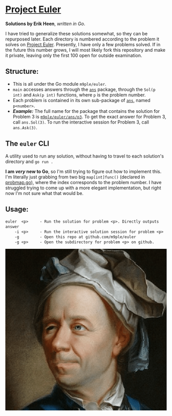 # [Project Euler](https://projecteuler.net)
**Solutions by Erik Heen**, *written in Go*.

I have tried to generalize these solutions somewhat, so they can be repurposed later. Each directory is numbered according to the problem it solves on [Project Euler](https://projecteuler.net). Presently, I have only a few problems solved. If in the future this number grows, I will most likely fork this repository and make it private, leaving only the first 100 open for outside examination.

## Structure:

* This is all under the Go module `m9ple/euler`.
* `main` accesses answers through the [`ans`](ans) package, through the `Sol(p int)` and `Ask(p int)` functions, where `p` is the problem number.
* Each problem is contained in its own sub-package of [`ans`](ans), named `p<number>`.
* ***Example:*** The full name for the package that contains the solution for Problem 3 is [`m9ple/euler/ans/p3`](ans/p3). To get the exact answer for Problem 3, call `ans.Sol(3)`. To run the interactive session for Problem 3, call `ans.Ask(3)`.

## The `euler` CLI

A utility used to run any solution, without having to travel to each solution's directory and `go run .`

**I am *very* new to Go**, so I'm still trying to figure out how to implement this. I'm literally just grabbing from two big `map[int]func()` (declared in [probmap.go](ans/probmap.go)), where the index corresponds to the problem number. I have struggled trying to come up with a more elegant implementation, but right now I'm not sure what that would be.

## Usage:
```
euler  <p>     - Run the solution for problem <p>. Directly outputs answer
    -i <p>     - Run the interactive solution session for problem <p>
    -g         - Open this repo at github.com/m9ple/euler
    -g <p>     - Open the subdirectory for problem <p> on github.
```

![Portrait of Leonhard Euler](euler.png)
